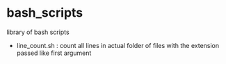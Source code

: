 bash_scripts
============

library of bash scripts


- line_count.sh : count all lines in actual folder of files with the extension passed like first argument
